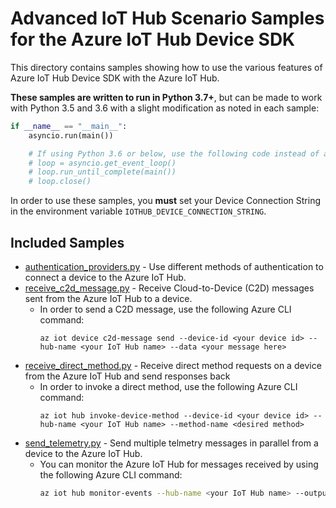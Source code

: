 # Advanced IoT Hub Scenario Samples for the Azure IoT Hub Device SDK

This directory contains samples showing how to use the various features of Azure IoT Hub Device SDK with the Azure IoT Hub.

**These samples are written to run in Python 3.7+**, but can be made to work with Python 3.5 and 3.6 with a slight modification as noted in each sample:

```python
if __name__ == "__main__":
    asyncio.run(main())

    # If using Python 3.6 or below, use the following code instead of asyncio.run(main()):
    # loop = asyncio.get_event_loop()
    # loop.run_until_complete(main())
    # loop.close()
```

In order to use these samples, you **must** set your Device Connection String in the environment variable `IOTHUB_DEVICE_CONNECTION_STRING`.

## Included Samples
* [authentication_providers.py](authentication_providers.py) - Use different methods of authentication to connect a device to the Azure IoT Hub.
* [receive_c2d_message.py](receive_c2d_message.py) - Receive Cloud-to-Device (C2D) messages sent from the Azure IoT Hub to a device.
    * In order to send a C2D message, use the following Azure CLI command:
        ```
        az iot device c2d-message send --device-id <your device id> --hub-name <your IoT Hub name> --data <your message here>
        ```
* [receive_direct_method.py](receive_direct_method.py) - Receive direct method requests on a device from the Azure IoT Hub and send responses back
    * In order to invoke a direct method, use the following Azure CLI command:
        ```
        az iot hub invoke-device-method --device-id <your device id> --hub-name <your IoT Hub name> --method-name <desired method>
        ```
* [send_telemetry.py](send_telemetry.py) - Send multiple telmetry messages in parallel from a device to the Azure IoT Hub.
    * You can monitor the Azure IoT Hub for messages received by using the following Azure CLI command:
        ```bash
        az iot hub monitor-events --hub-name <your IoT Hub name> --output table
        ```